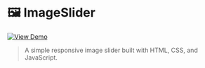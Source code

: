 # 🖼️ ImageSlider

[![View Demo](https://img.shields.io/badge/View-Demo-blue?style=for-the-badge)](https://weerakit-git.github.io/ImageSlider/)

> A simple responsive image slider built with HTML, CSS, and JavaScript.

